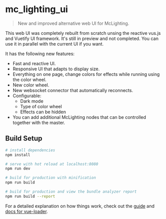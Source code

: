 # mc_lighting_ui

> New and improved alternative web UI for McLighting.

This web UI was completely rebuilt from scratch unsing the reactive vus.js and Vuetify UI framework. It's still in preview and not completed. You can use it in parallel with the current UI if you want.

It has the following new features:
* Fast and reactive UI.
* Responsive UI that adapts to display size.
* Everything on one page, change colors for effects while running using the color wheel.
* New color wheel.
* New websocket connector that automatically reconnects.
* Configurable:
  * Dark mode
  * Type of color wheel
  * Effects can be hidden
* You can add additional McLighting nodes that can be controlled together with the master.

## Build Setup

``` bash
# install dependencies
npm install

# serve with hot reload at localhost:8080
npm run dev

# build for production with minification
npm run build

# build for production and view the bundle analyzer report
npm run build --report
```

For a detailed explanation on how things work, check out the [guide](http://vuejs-templates.github.io/webpack/) and [docs for vue-loader](http://vuejs.github.io/vue-loader).
